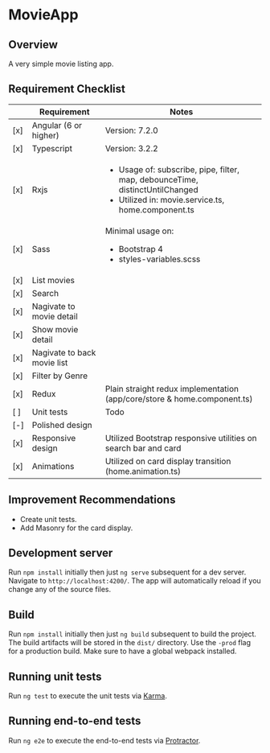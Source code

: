 # MovieApp

## Overview

A very simple movie listing app. 

## Requirement Checklist

| |Requirement | Notes |
|--|--|--|
| [x] | Angular (6 or higher) | Version: 7.2.0 | 
| [x] | Typescript | Version: 3.2.2  |
| [x] | Rxjs |<ul><li>  Usage of: subscribe, pipe, filter, map, debounceTime, distinctUntilChanged</li><li>Utilized in: movie.service.ts, home.component.ts</li> |
| [x] | Sass | Minimal usage on: <ul><li>Bootstrap 4</li><li>styles-variables.scss</li>  | 
| [x] | List movies |  |
| [x] | Search |  |
| [x] | Nagivate to movie detail |  |
| [x] | Show movie detail |  |
| [x] | Nagivate to back movie list |  |
| [x] | Filter by Genre |  |
| [x] | Redux  | Plain straight redux implementation (app/core/store & home.component.ts) | 
| [ ] | Unit tests  | Todo | 
| [-] | Polished design  |  | 
| [x] | Responsive design  | Utilized Bootstrap responsive utilities on search bar and card |
| [x] | Animations | Utilized on card display transition (home.animation.ts) | 

## Improvement Recommendations

- Create unit tests.
- Add Masonry for the card display.


## Development server

Run `npm install` initially then just `ng serve` subsequent for a dev server. Navigate to `http://localhost:4200/`. The app will automatically reload if you change any of the source files.

## Build

Run `npm install` initially then just `ng build` subsequent to build the project. The build artifacts will be stored in the `dist/` directory. Use the `-prod` flag for a production build.
Make sure to have a global webpack installed.

## Running unit tests

Run `ng test` to execute the unit tests via [Karma](https://karma-runner.github.io).

## Running end-to-end tests

Run `ng e2e` to execute the end-to-end tests via [Protractor](http://www.protractortest.org/).
